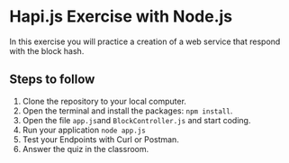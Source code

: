 # Hapi.js Exercise with Node.js

In this exercise you will practice a creation of a web service that respond with the block hash.

## Steps to follow

1. Clone the repository to your local computer.
2. Open the terminal and install the packages: `npm install`.
3. Open the file `app.js`and `BlockController.js` and start coding.
4. Run your application `node app.js`
5. Test your Endpoints with Curl or Postman.
6. Answer the quiz in the classroom.
